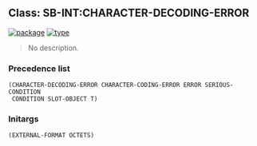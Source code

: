 ## Class: SB-INT:CHARACTER-DECODING-ERROR
[![package](https://img.shields.io/badge/Package-SB--INT-5f9ea0.svg?style=social&colorA=999999)](../) [![type](https://img.shields.io/badge/Type-Class-5f9ea0.svg?style=social&colorA=999999)](../#class) 

> No description.

### Precedence list
```
(CHARACTER-DECODING-ERROR CHARACTER-CODING-ERROR ERROR SERIOUS-CONDITION
 CONDITION SLOT-OBJECT T)
```
### Initargs
```
(EXTERNAL-FORMAT OCTETS)
```
